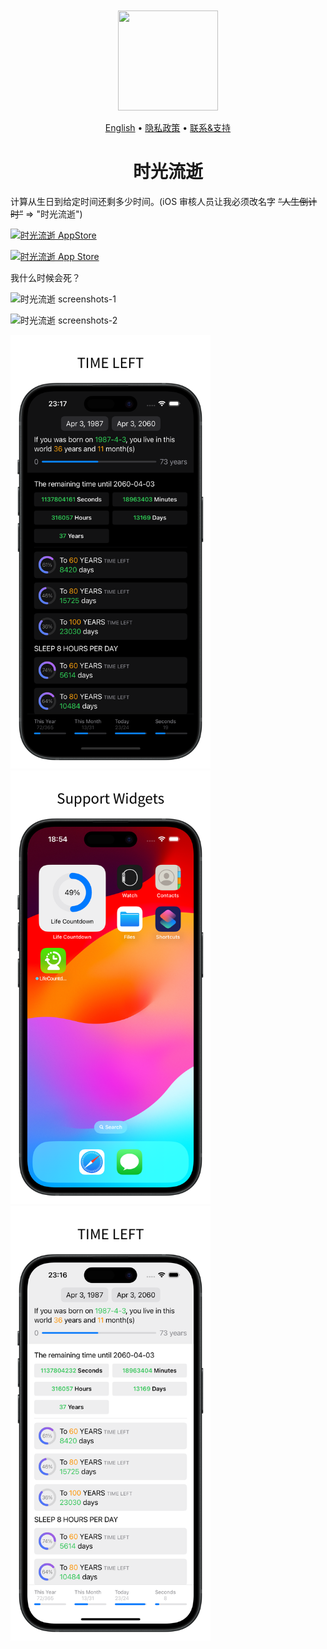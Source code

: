 <div align="center">
	<br />
	<br />
	<img src="https://github.com/jaywcjlove/time-passage/assets/1680273/70bf83db-c1b0-4187-ad9c-dee7a99ab1ca" width="160" height="160">
	<p>
		<a href="./README.md">English</a> • 
		<a href="./privacy-policy.md">隐私政策</a> • 
		<a href="https://wangchujiang.com/#/contact">联系&支持</a>
	</p>
	<h1>时光流逝</h1>
</div>

计算从生日到给定时间还剩多少时间。(iOS 审核人员让我必须改名字 ~~“人生倒计时”~~ => "时光流逝")

<a target="_blank" href="https://apps.apple.com/app/time-passage/id6479194014" title="时光流逝 for macOS">
  <img alt="时光流逝 AppStore" src="https://tools.applemediaservices.com/api/badges/download-on-the-mac-app-store/black/en-us?size=250x83&amp;releaseDate=1705968000" height="51">
</a>

<a href="https://apps.apple.com/app/time-passage/id6479194014?platform=iphone" title="时光流逝 for iOS"><img src="https://tools.applemediaservices.com/api/badges/download-on-the-app-store/black/en-us?size=250x83" alt="时光流逝 App Store"  height="51"></a>

我什么时候会死？

![时光流逝 screenshots-1](https://github.com/jaywcjlove/life-countdown-time/assets/1680273/c5cf5ed7-b21a-44e3-be30-4d0858c9a5be)

![时光流逝 screenshots-2](https://github.com/jaywcjlove/life-countdown-time/assets/1680273/fcdf35be-d72e-42d7-aaca-9ac5054cc5ae)

<img src="./assets/screenshots-3.png" width="320"  title="Time Passage for iOS" />
<img src="./assets/screenshots-4.png" width="320"  title="Time Passage for iOS" />
<img src="./assets/screenshots-5.png" width="320"  title="Time Passage for iOS" />